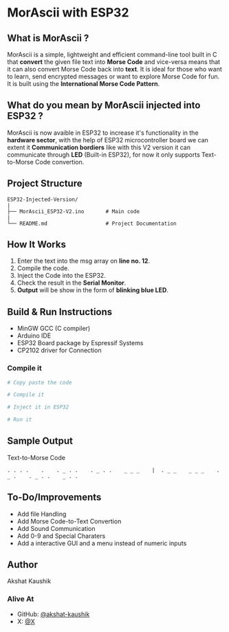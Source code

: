 # MorAscii with ESP32

## What is MorAscii ?

MorAscii is a simple, lightweight and efficient command-line tool built in C that **convert** the given file text into **Morse Code** and vice-versa means that it can also convert Morse Code back into **text**. It is ideal for those who want to learn, send encrypted messages or want to explore Morse Code for fun. It is built using the **International Morse Code Pattern**.

## What do you mean by MorAscii injected into ESP32 ?

MorAscii is now avaible in ESP32 to increase it's functionality in the **hardware sector**, with the help of ESP32 microcontroller board we can extent it **Communication bordiers** like with this V2 version it can communicate through **LED** (Built-in ESP32), for now it only supports Text-to-Morse Code convertion.

## Project Structure

```
ESP32-Injected-Version/
|
├── MorAscii_ESP32-V2.ino       # Main code
|
└── README.md                   # Project Documentation
```

## How It Works

1. Enter the text into the msg array on **line no. 12**.
2. Compile the code.
3. Inject the Code into the ESP32.
4. Check the result in the **Serial Monitor**.
5. **Output** will be show in the form of **blinking blue LED**.

## Build & Run Instructions

- MinGW GCC (C compiler)
- Arduino IDE
- ESP32 Board package by Espressif Systems
- CP2102 driver for Connection

### Compile it

```bash
# Copy paste the code

# Compile it

# Inject it in ESP32

# Run it
```

## Sample Output

Text-to-Morse Code
```
. . . .    .    . _ . .    . _ . .    _ _ _    |  . _ _    _ _ _    . _ .    . _ . .    _ . .
```

## To-Do/Improvements

- Add file Handling
- Add Morse Code-to-Text Convertion
- Add Sound Communication
- Add 0-9 and Special Charaters
- Add a interactive GUI and a menu instead of numeric inputs

## Author

Akshat Kaushik

### Alive At

- GitHub: [@akshat-kaushik](https://github.com/akshat-kaushik)
- X: [@X](https://x.com/kaushk_akshat)